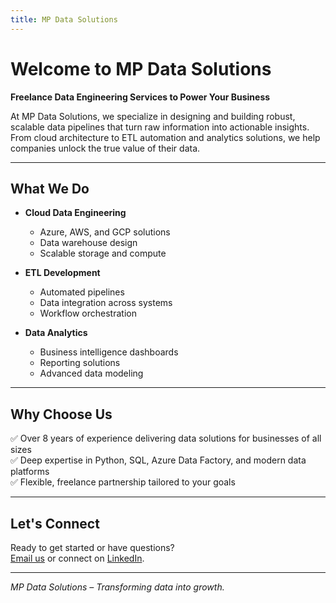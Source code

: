 ```yaml
---
title: MP Data Solutions
---
```


# Welcome to MP Data Solutions

**Freelance Data Engineering Services to Power Your Business**

At MP Data Solutions, we specialize in designing and building robust, scalable data pipelines that turn raw information into actionable insights. From cloud architecture to ETL automation and analytics solutions, we help companies unlock the true value of their data.

---

## What We Do

- **Cloud Data Engineering**
  - Azure, AWS, and GCP solutions
  - Data warehouse design
  - Scalable storage and compute

- **ETL Development**
  - Automated pipelines
  - Data integration across systems
  - Workflow orchestration

- **Data Analytics**
  - Business intelligence dashboards
  - Reporting solutions
  - Advanced data modeling

---

## Why Choose Us

✅ Over 8 years of experience delivering data solutions for businesses of all sizes  
✅ Deep expertise in Python, SQL, Azure Data Factory, and modern data platforms  
✅ Flexible, freelance partnership tailored to your goals  

---

## Let's Connect

Ready to get started or have questions?  
[Email us](mailto:mpdatasolutionslts@gmail.com) or connect on [LinkedIn](www.linkedin.com/in/michael-perry-30057418a).  

---

*MP Data Solutions – Transforming data into growth.*

